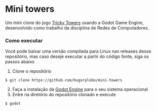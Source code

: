 # Mini towers
Um mini clone do jogo [Tricky Towers](https://store.steampowered.com/app/437920/Tricky_Towers/) usando a Godot Game Engine, desenvolvido como trabalho da disciplina de Redes de Computadores.

### Como executar
Você pode baixar uma versão compilada para Linux nas releases desse repositório, mas caso deseje executar a partir do código fonte, siga os passos abaixo

1. Clone o repositório
 ```
 $ git clone https://github.com/hugorplobo/mini-towers
 ```
 2. Faça a instalação da [Godot Engine](https://godotengine.org) para o seu sistema operacional
 3. Entre na diretório do repositório clonado e execute
 ```
 $ godot
 ```
 
